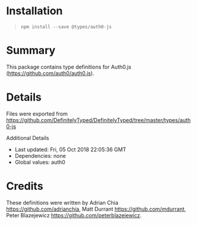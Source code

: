 # Installation
> `npm install --save @types/auth0-js`

# Summary
This package contains type definitions for Auth0.js (https://github.com/auth0/auth0.js).

# Details
Files were exported from https://github.com/DefinitelyTyped/DefinitelyTyped/tree/master/types/auth0-js

Additional Details
 * Last updated: Fri, 05 Oct 2018 22:05:36 GMT
 * Dependencies: none
 * Global values: auth0

# Credits
These definitions were written by Adrian Chia <https://github.com/adrianchia>, Matt Durrant <https://github.com/mdurrant>, Peter Blazejewicz <https://github.com/peterblazejewicz>.
